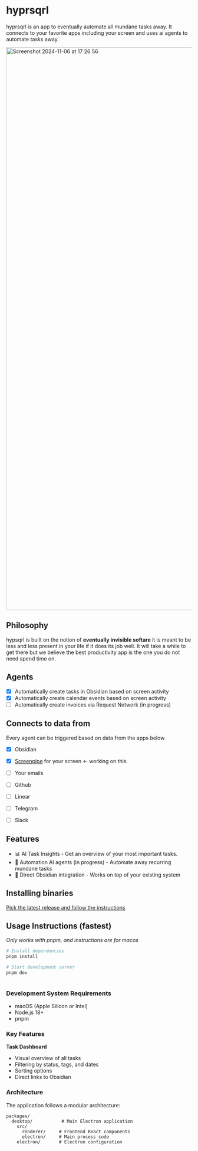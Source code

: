 # hyprsqrl

hyprsqrl is an app to eventually automate all mundane tasks away. It connects to your favorite apps including your screen and uses ai agents to automate tasks away.

<img width="1525" alt="Screenshot 2024-11-06 at 17 26 56" src="https://github.com/user-attachments/assets/9a77ae78-133b-4242-ba59-2c84d551f7d1">

## Philosophy

hypsqrl is built on the notion of **eventually invisible softare** it is meant to be less and less present in your life if it does its job well. It will take a while to get there but we believe the best productivity app is the one you do not need spend time on.

## Agents
-  [x] Automatically create tasks in Obsidian based on screen activity
-  [x] Automatically create calendar events based on screen activity
-  [ ] Automatically create invoices via Request Network (in progress)

## Connects to data from

Every agent can be triggered based on data from the apps below

- [x] Obsidian
- [x] [Screenpipe]([https://githb](https://screenpi.pe/)) for your screen <- working on this.
- [ ] Your emails
- [ ] Github
- [ ] Linear
- [ ] Telegram
- [ ] Slack


## Features

- 📊 AI Task Insights - Get an overview of your most important tasks.
- 🤖 Automation AI agents (in progress) - Automate away recurring mundane tasks
- 🔗 Direct Obsidian integration - Works on top of your existing system


## Installing binaries

[Pick the latest release and follow the instructions](https://github.com/different-ai/hypr-v0/tags)



## Usage Instructions (fastest)

_Only works with pnpm, and instructions are for macos_

```bash
# Install dependencies
pnpm install

# Start development server
pnpm dev
 
```

### Development System Requirements

- macOS (Apple Silicon or Intel)
- Node.js 18+
- pnpm


### Key Features

**Task Dashboard**
- Visual overview of all tasks
- Filtering by status, tags, and dates
- Sorting options
- Direct links to Obsidian


### Architecture

The application follows a modular architecture:

```
packages/
  desktop/           # Main Electron application
    src/
      renderer/     # Frontend React components
      electron/     # Main process code
    electron/       # Electron configuration
```

